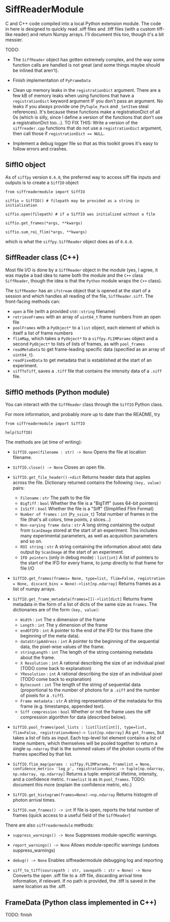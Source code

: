 # SiffReaderModule

C and C++ code compiled into a local Python extension module. The code in here is designed to quickly read .siff files and .tiff files (with a custom tiff-like reader) and return Numpy arrays. I'll document this too, though it's a bit messier.

TODO:
- The `SiffReader` object has gotten extremely complex, and the way
some function calls are handled is not great (and some things maybe should be inlined that aren't).
- Finish implementation of `PyFrameData`
- Clean up memory leaks in the `registrationDict` argument. There are a few kB of memory leaks when
using functions that have a `registrationDict` keyword argument IF you don't pass an argument.
No leaks if you always provide one (`PyTuple_Pack` and `_SetItem` steal references).
It's because these functions make a registrationDict of all 0s (which
is silly, since I define a version of the functions that don't use a registrationDict too...).
TO FIX THIS: Write a version of the `siffreader.cpp` functions that do not use a `registrationDict`
argument, then call those if `registrationDict == NULL`.

- Implement a debug logger file so that as this toolkit grows it's easy to follow errors and crashes.

## SiffIO object

As of `siffpy` version `0.6.0`, the preferred way to access
siff file inputs and outputs is to create a `SiffIO` object

```
from siffreadermodule import SiffIO

siffio = SiffIO() # filepath may be provided as a string in initialization

siffio.open(filepath) # if a SiffIO was initialized without a file

siffio.get_frames(*args, **kwargs)

siffio.sum_roi_flim(*args, **kwargs)
```

which is what the `siffpy.SiffReader` object does as of
`0.6.0`.


## SiffReader class (C++)

Most file I/O is done by a `SiffReader` object in the module (yes, I agree, it was maybe a bad idea to name both the module and the `C++` class `SiffReader`, though the idea is that the `Python` module wraps the `C++` class).

The `SiffReader` has an `ifstream` object that is opened at the start of a session and which handles all reading of the
file, `SiffReader.siff`. The front-facing methods can:

- `open` a file (with a provided `std::string` filename)
- `retrieveFrames` with an array of `uint64_t` frame numbers from an open file
- `poolFrames` with a `PyObject*` to a `list` object, each element of which is itself a list of frame numbers
- `flimMap`, which takes a `PyObject*` to a `siffpy.FLIMParams` object and a second `PyObject*` to lists of lists of frames, as with `pool_frames`
- `readMetaData` to get frame-leading specific data (specified as an array of `uint64_t`).
- `readFixedData` to get metadata that is established at the start of an experiment.
- `siffToTiff`, saves a `.tiff` file that contains the intensity data of a `.siff` file.

## SiffIO methods (Python module)

You can interact with the `SiffReader` class through the `SiffIO` Python class.

For more information, and probably more up to date than the README, try 
```
from siffreadermodule import SiffIO

help(SiffIO)
```

The methods are (at time of writing):

-    `SiffIO.open(filename : str) -> None`
        Opens the file at location filename.

-    `SiffIO.close() -> None`
        Closes an open file.

-    `SiffIO.get_file_header()->dict` 
        Returns header data that applies across the file. Dictionary returned contains the following `(key, value)` pairs:
        - `Filename` : `str`
                The path to the file
        - `BigTiff`  : `bool`
                Whether the file is a "BigTiff" (uses 64-bit pointers)
        - `IsSiff`   : `bool`
                Whether the file is a "Siff" (SImplified Flim Format)
        - `Number of frames` : `int` (`Py_ssize_t`)
                Total number of frames in the file (that's all colors, time points, z slices...)
        - `Non-varying frame data` : `str`
                A long string containing the output from `ScanImage` stored at the start of an experiment. This
                includes many experimental parameters, as well as acquisition parameters and so on.
        - `ROI string` : `str`
                A string containing the information about `mROI` data output by `ScanImage` at the start of an experiment.
        - `IFD pointers` (only in debug mode) : `list[int]`
                A list of pointers to the start of the IFD for every frame, to jump directly to that frame for file I/O

-    `SiffIO.get_frames(frames= None, type=list, flim=False, registration = None, discard_bins = None)->list[np.ndarray]`
        Returns frames as a list of numpy arrays.

-    `SiffIO.get_frame_metadata(frames=[])->list[dict]`
        Returns frame metadata in the form of a list of dicts of the same size as `frames`. The dictionaries are of the form `(key, value)`:
        - `Width` : `int`
            The x dimension of the frame
        - `Length` : `int`
            The y dimension of the frame
        - `endOfIFD` : `int`
            A pointer to the end of the IFD for this frame (the beginning of the meta data).
        - `dataStripAddress` : `int`
            A pointer to the beginning of the sequential data, the pixel-wise values of the frame.
        - `stringLength`    : `int`
            The length of the string containing metadata about the frame.
        - `X Resolution` : `int`
            A rational describing the size of an individual pixel (TODO come back to explanation)
        - `YResolution` : `int`
            A rational describing the size of an individual pixel (TODO come back to explanation)
        - `Bytecount` : `int`
            The length of the string of sequential data (proportional to the number of photons for a `.siff` and the
            number of pixels for a `.tiff`).
        - `Frame metadata` : `str`
            A string representation of the metadata for this frame (e.g. timestamps, appended text).
        -  `Siff compression` : `bool`
            Whether or not the frame uses the siff compression algorithm for data (described below).

-    `SiffIO.pool_frames(pool_lists : list[list[int]], type=list, flim=False, registration=None)-> list[np.ndarray]`
        As `get_frames`, but takes a list of lists as input. Each top-level list element contains a list of
        frame numbers, which themselves will be pooled together to return a single `np.ndarray` that is the
        summed values of the photon counts of the frames specified by that list.

-    `SiffIO.flim_map(params : siffpy.FLIMParams, framelist = None, confidence_metric= 'log_p', registration=None) -> tuple[np.ndarray, np.ndarray, np.ndarray]`
        Returns a tuple: empirical lifetime, intensity, and a confidence metric. `framelist` is as in `pool_frames`.
        TODO: document this more (explain the confidence metric, etc.)

-    `SiffIO.get_histogram(frames=None)->np.ndarray`
        Returns histogrm of photon arrival times.

-    `SiffIO.num_frames() -> int`
        If file is open, reports the total number of frames (quick access to a useful field of the `SiffReader`)

There are also `siffreadermodule` methods:

-    `suppress_warnings() -> None`
        Suppresses module-specific warnings.

-    `report_warnings() -> None`
        Allows module-specific warnings (undoes suppress_warnings)

-    `debug() -> None`
        Enables siffreadermodule debugging log and reporting

-    `siff_to_tiff(sourcepath : str, savepath : str = None) -> None`
        Converts the open .siff file to a .tiff file, discarding arrival time information, if relevant. If no path is
        provided, the .tiff is saved in the same location as the .siff.

## FrameData (Python class implemented in C++)

TODO: finish